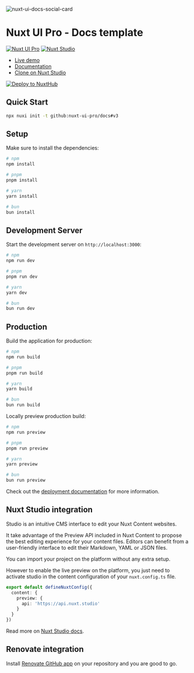 ![nuxt-ui-docs-social-card](https://github.com/nuxt-ui-pro/docs/assets/739984/f64e13d9-9ae0-4e03-bf7f-6be4c36cd9ba)

# Nuxt UI Pro - Docs template

[![Nuxt UI Pro](https://img.shields.io/badge/Made%20with-Nuxt%20UI%20Pro-00DC82?logo=nuxt.js&labelColor=020420)](https://ui.nuxt.com/pro)
[![Nuxt Studio](https://img.shields.io/badge/Open%20in%20Nuxt%20Studio-18181B?&logo=nuxt.js&logoColor=3BB5EC)](https://nuxt.studio/themes/docs)

- [Live demo](https://v3.docs-template.nuxt.dev)
- [Documentation](https://ui3.nuxt.dev/getting-started/installation/pro/nuxt)
- [Clone on Nuxt Studio](https://content.nuxt.com/templates/docs)

[![Deploy to NuxtHub](https://hub.nuxt.com/button.svg)](https://hub.nuxt.com/new?repo=nuxt-ui-pro/docs)

## Quick Start

```bash [Terminal]
npx nuxi init -t github:nuxt-ui-pro/docs#v3
```

## Setup

Make sure to install the dependencies:

```bash
# npm
npm install

# pnpm
pnpm install

# yarn
yarn install

# bun
bun install
```

## Development Server

Start the development server on `http://localhost:3000`:

```bash
# npm
npm run dev

# pnpm
pnpm run dev

# yarn
yarn dev

# bun
bun run dev
```

## Production

Build the application for production:

```bash
# npm
npm run build

# pnpm
pnpm run build

# yarn
yarn build

# bun
bun run build
```

Locally preview production build:

```bash
# npm
npm run preview

# pnpm
pnpm run preview

# yarn
yarn preview

# bun
bun run preview
```

Check out the [deployment documentation](https://nuxt.com/docs/getting-started/deployment) for more information.

## Nuxt Studio integration

Studio is an intuitive CMS interface to edit your Nuxt Content websites.

It take advantage of the Preview API included in Nuxt Content to propose the best editing experience for your content files. Editors can benefit from a user-friendly interface to edit their Markdown, YAML or JSON files.

You can import your project on the platform without any extra setup.

However to enable the live preview on the platform, you just need to activate studio in the content configuration of your `nuxt.config.ts` file.

```ts [nuxt.config.ts]
export default defineNuxtConfig({
  content: {
    preview: {
      api: 'https://api.nuxt.studio'
    }
  }
})
```

Read more on [Nuxt Studio docs](https://content.nuxt.com/studio/setup).

## Renovate integration

Install [Renovate GitHub app](https://github.com/apps/renovate/installations/select_target) on your repository and you are good to go.
